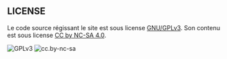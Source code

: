 ## LICENSE

Le code source régissant le site est sous license [GNU/GPLv3](/LICENSE_2). Son contenu est sous license [CC by NC-SA 4.0](/LICENSE).

![GPLv3](/techlovers/assets/logo_gplv3.png) 
![cc.by-nc-sa](/techlovers/assets/by-nc-sa.eu.png)